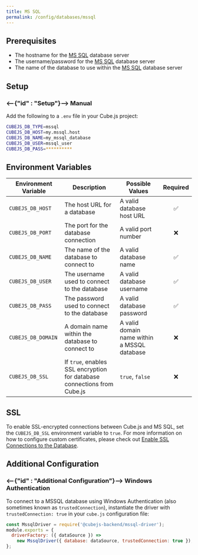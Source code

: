 ```yaml
---
title: MS SQL
permalink: /config/databases/mssql
---
```


## Prerequisites

- The hostname for the [MS SQL][mssql] database server
- The username/password for the [MS SQL][mssql] database server
- The name of the database to use within the [MS SQL][mssql] database server

## Setup

### <--{"id" : "Setup"}-->  Manual

Add the following to a `.env` file in your Cube.js project:

```bash
CUBEJS_DB_TYPE=mssql
CUBEJS_DB_HOST=my.mssql.host
CUBEJS_DB_NAME=my_mssql_database
CUBEJS_DB_USER=mssql_user
CUBEJS_DB_PASS=**********
```

## Environment Variables

| Environment Variable | Description                                                             | Possible Values                             | Required |
| -------------------- | ----------------------------------------------------------------------- | ------------------------------------------- | :------: |
| `CUBEJS_DB_HOST`     | The host URL for a database                                             | A valid database host URL                   |    ✅    |
| `CUBEJS_DB_PORT`     | The port for the database connection                                    | A valid port number                         |    ❌    |
| `CUBEJS_DB_NAME`     | The name of the database to connect to                                  | A valid database name                       |    ✅    |
| `CUBEJS_DB_USER`     | The username used to connect to the database                            | A valid database username                   |    ✅    |
| `CUBEJS_DB_PASS`     | The password used to connect to the database                            | A valid database password                   |    ✅    |
| `CUBEJS_DB_DOMAIN`   | A domain name within the database to connect to                         | A valid domain name within a MSSQL database |    ❌    |
| `CUBEJS_DB_SSL`      | If `true`, enables SSL encryption for database connections from Cube.js | `true`, `false`                             |    ❌    |

## SSL

To enable SSL-encrypted connections between Cube.js and MS SQL, set the
`CUBEJS_DB_SSL` environment variable to `true`. For more information on how to
configure custom certificates, please check out [Enable SSL Connections to the
Database][ref-recipe-enable-ssl].

## Additional Configuration

### <--{"id" : "Additional Configuration"}-->  Windows Authentication

To connect to a MSSQL database using Windows Authentication (also sometimes
known as `trustedConnection`), instantiate the driver with
`trustedConnection: true` in your `cube.js` configuration file:

```javascript
const MssqlDriver = require('@cubejs-backend/mssql-driver');
module.exports = {
  driverFactory: ({ dataSource }) =>
    new MssqlDriver({ database: dataSource, trustedConnection: true }),
};
```

[mssql]: https://www.microsoft.com/en-gb/sql-server/sql-server-2019
[ref-recipe-enable-ssl]: /recipes/enable-ssl-connections-to-database
